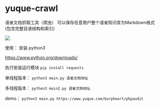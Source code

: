 # yuque-crawl
语雀文档抓取工具（爬虫） 可以保存任意用户整个语雀知识库为Markdown格式 (包含完整目录结构和索引) 

![](yuque-demo.png)


使用：
安装 python3

https://www.python.org/downloads/

执行安装运行模块
`pip install requests`

单线程版本：
`python3 main.py 语雀文档地址`

多线程版本：
`python3 main2.py 语雀文档地址`

demo：
`python3 main.py https://www.yuque.com/burpheart/phpaudit`

